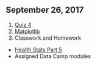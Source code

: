 ## September 26, 2017
1. [Quiz 4](https://docs.google.com/forms/d/e/1FAIpQLSdYE3iGYwxyiVmm_En5eHvw5Kg9LBOVjOnk2Ql4vJ62UI1AXQ/viewform?usp=sf_link)
2. [Matplotlib](../Slides/L8_Matplotlib.pdf)
3. Classwork and Homework
  * [Health Stats Part 5](https://classroom.github.com/g/2_0lE_nM)
  * Assigned Data Camp modules
